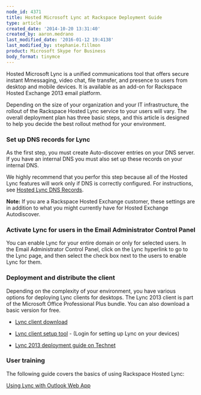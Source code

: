 ```yaml
---
node_id: 4371
title: Hosted Microsoft Lync at Rackspace Deployment Guide
type: article
created_date: '2014-10-20 13:31:40'
created_by: aaron.medrano
last_modified_date: '2016-01-12 19:4138'
last_modified_by: stephanie.fillmon
product: Microsoft Skype for Business
body_format: tinymce
---
```


Hosted Microsoft Lync is a unified communications tool that offers
secure instant Mmessaging, video chat, file transfer, and presence to
users from desktop and mobile devices. It is available as an add-on
for Rackspace Hosted Exchange 2013 email platform.

Depending on the size of your organization and your IT infrastructure,
the rollout of the Rackspace Hosted Lync service to your users will
vary. The overall deployment plan has three basic steps, and this
article is designed to help you decide the best rollout method for your
environment.

### **Set up DNS records for Lync**

As the first step, you must create Auto-discover entries on your DNS
server.  If you have an internal DNS you must also set up these records
on your internal DNS.

We highly recommend that you perfor this step because all of the Hosted
Lync features will work only if DNS is correctly configured. For
instructions, see [Hosted Lync DNS
Records](http://www.rackspace.com/knowledge_center/article/set-up-dns-records-for-email-and-hosted-lync#LyncDNSSetUp).

**Note:** If you are a Rackspace Hosted Exchange customer, these
settings are in addition to what you might currently have for Hosted
Exchange Autodiscover.

### **Activate Lync for users in the Email Administrator Control Panel**

You can enable Lync for your entire domain or only for selected users.
In the Email Administrator Control Panel, click on the Lync hyperlink to
go to the Lync page, and then select the check box next to the users to
enable Lync for them.

### Deployment and distribute the client

Depending on the complexity of your environment, you have various
options for deploying Lync clients for desktops. The Lync 2013 client is
part of the Microsoft Office Professional Plus bundle. You can also
download a basic version for free. 

-   [Lync
    client download](http://www.rackspace.com/knowledge_center/article/lync-downloads)

-   [Lync client setup tool](https://emailhelp.rackspace.com/) - (Login
    for setting up Lync on your devices)

-   [Lync 2013 deployment guide on
    Technet](http://technet.microsoft.com/en-us/library/jj204827.aspx) 

### User training

The following guide covers the basics of using Rackspace Hosted Lync:

[Using Lync with Outlook Web
App](http://www.rackspace.com/knowledge_center/article/lync-owa-guide)

